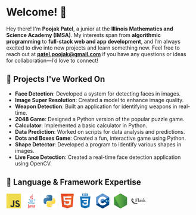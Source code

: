 # Welcome! 👋

Hey there! I'm **Poojak Patel**, a junior at the **Illinois Mathematics and Science Academy (IMSA)**. My interests span from **algorithmic programming** to **full-stack web and app development**, and I’m always excited to dive into new projects and learn something new. Feel free to reach out at **patel.poojak@gmail.com** if you have any questions or ideas for collaboration—I’d love to connect!

## 🌱 Projects I've Worked On

- **Face Detection**: Developed a system for detecting faces in images.
- **Image Super Resolution**: Created a model to enhance image quality.
- **Weapon Detection**: Built an application for identifying weapons in real-time.
- **2048 Game**: Designed a Python version of the popular puzzle game.
- **Calculator**: Implemented a basic calculator in Python.
- **Data Prediction**: Worked on scripts for data analysis and predictions.
- **Dots and Boxes Game**: Created a fun, interactive game using Python.
- **Shape Detector**: Developed a program to identify various shapes in images.
- **Live Face Detection**: Created a real-time face detection application using OpenCV.

## 🌟 Language & Framework Expertise

<div> <img src="https://github.com/devicons/devicon/blob/master/icons/javascript/javascript-original.svg" title="JavaScript" alt="JavaScript" width="40" height="40"/>&nbsp; <img src="https://github.com/devicons/devicon/blob/master/icons/java/java-original-wordmark.svg" title="Java" alt="Java" width="40" height="40"/>&nbsp; <img src="https://github.com/devicons/devicon/blob/master/icons/python/python-original.svg" title="Python" alt="Python" width="40" height="40"/>&nbsp; <img src="https://github.com/devicons/devicon/blob/master/icons/html5/html5-original.svg" title="HTML5" alt="HTML" width="40" height="40"/>&nbsp; <img src="https://github.com/devicons/devicon/blob/master/icons/css3/css3-plain-wordmark.svg" title="CSS3" alt="CSS" width="40" height="40"/>&nbsp; <img src="https://github.com/devicons/devicon/blob/master/icons/cplusplus/cplusplus-original.svg" title="C++" alt="C++" width="40" height="40"/>&nbsp; <img src="https://github.com/devicons/devicon/blob/master/icons/nodejs/nodejs-original.svg" title="Node.js" alt="Node.js" width="40" height="40"/>&nbsp; <img src="https://github.com/devicons/devicon/blob/master/icons/flask/flask-original-wordmark.svg" title="Flask" alt="Flask" width="40" height="40"/> </div>
